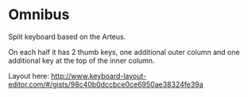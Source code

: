 # Omnibus
 Split keyboard based on the Arteus. 
 
 On each half it has 2 thumb keys, one additional outer column and one additional key at the top of the inner column.
 
 Layout here: http://www.keyboard-layout-editor.com/#/gists/98c40b0dccbce0ce6950ae38324fe39a
 
